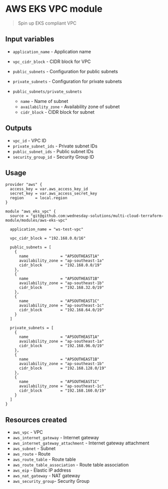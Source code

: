 # AWS EKS VPC module

> Spin up EKS compliant VPC

## Input variables

- `application_name` - Application name
- `vpc_cidr_block` - CIDR block for VPC
- `public_subnets` - Configuration for public subnets
- `private_subnets` - Configuration for private subnets

- `public_subnets/private_subnets`
  - `name` - Name of subnet
  - `availability_zone` - Availability zone of subnet
  - `cidr_block` - CIDR block for subnet

## Outputs

- `vpc_id` - VPC ID
- `private_subnet_ids` - Private subnet IDs
- `public_subnet_ids` - Public subnet IDs
- `security_group_id` - Security Group ID

## Usage

```hcl
provider "aws" {
  access_key = var.aws_access_key_id
  secret_key = var.aws_access_secret_key
  region     = local.region
}

module "aws_eks_vpc" {
  source = "git@github.com:wednesday-solutions/multi-cloud-terraform-module/modules/aws-eks-vpc"

  application_name = "ws-test-vpc"

  vpc_cidr_block = "192.168.0.0/16"

  public_subnets = [
    {
      name              = "APSOUTHEAST1A"
      availability_zone = "ap-southeast-1a"
      cidr_block        = "192.168.0.0/19"
    },
    {
      name              = "APSOUTHEAST1B"
      availability_zone = "ap-southeast-1b"
      cidr_block        = "192.168.32.0/19"
    },
    {
      name              = "APSOUTHEAST1C"
      availability_zone = "ap-southeast-1c"
      cidr_block        = "192.168.64.0/19"
    }
  ]

  private_subnets = [
    {
      name              = "APSOUTHEAST1A"
      availability_zone = "ap-southeast-1a"
      cidr_block        = "192.168.96.0/19"
    },
    {
      name              = "APSOUTHEAST1B"
      availability_zone = "ap-southeast-1b"
      cidr_block        = "192.168.128.0/19"
    },
    {
      name              = "APSOUTHEAST1C"
      availability_zone = "ap-southeast-1c"
      cidr_block        = "192.168.160.0/19"
    }
  ]
}
```

## Resources created

- `aws_vpc` - VPC
- `aws_internet_gateway` - Internet gateway
- `aws_internet_gateway_attachment` - Internet gateway attachment
- `aws_subnet` - Subnet
- `aws_route` - Route
- `aws_route_table` - Route table
- `aws_route_table_association` - Route table association
- `aws_eip` - Elastic IP address
- `aws_nat_gateway` - NAT gateway
- `aws_security_group`- Security Group
